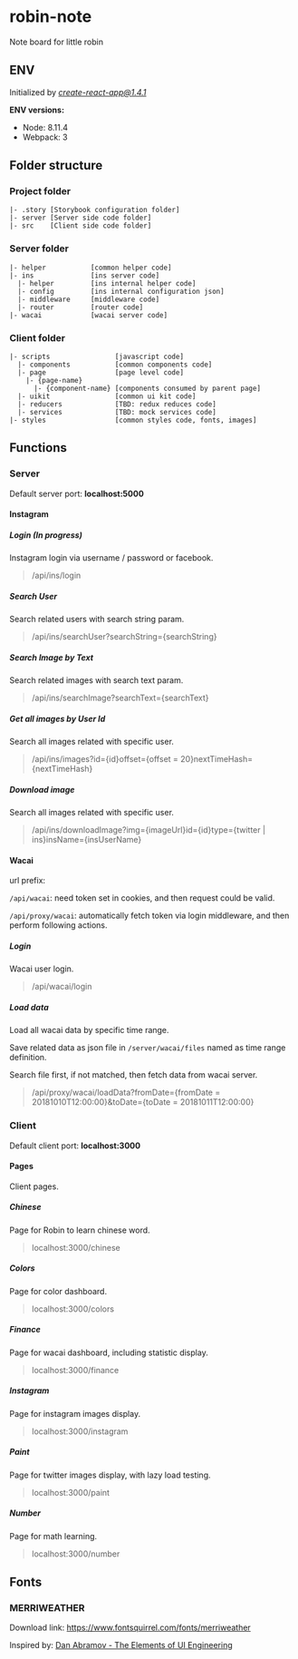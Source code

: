 # robin-note

Note board for little robin

## ENV

Initialized by *create-react-app@1.4.1*

__ENV versions:__

* Node: 8.11.4
* Webpack: 3

## Folder structure

### Project folder

```
|- .story [Storybook configuration folder]
|- server [Server side code folder]
|- src    [Client side code folder]
```

### Server folder

```
|- helper           [common helper code]
|- ins              [ins server code]
  |- helper         [ins internal helper code]
  |- config         [ins internal configuration json]
  |- middleware     [middleware code]
  |- router         [router code]
|- wacai            [wacai server code]
```

### Client folder

```
|- scripts                [javascript code]
  |- components           [common components code]
  |- page                 [page level code]
    |- {page-name}
      |- {component-name} [components consumed by parent page]
  |- uikit                [common ui kit code]
  |- reducers             [TBD: redux reduces code]
  |- services             [TBD: mock services code]
|- styles                 [common styles code, fonts, images]
```

## Functions

### Server

Default server port: __localhost:5000__

#### Instagram

##### Login (In progress)

Instagram login via username / password or facebook.

> /api/ins/login

##### Search User

Search related users with search string param.

> /api/ins/searchUser?searchString={searchString}

##### Search Image by Text

Search related images with search text param.

> /api/ins/searchImage?searchText={searchText}

##### Get all images by User Id

Search all images related with specific user.

> /api/ins/images?id={id}offset={offset = 20}nextTimeHash={nextTimeHash}

##### Download image

Search all images related with specific user.

> /api/ins/downloadImage?img={imageUrl}id={id}type={twitter | ins}insName={insUserName}

#### Wacai

url prefix:

`/api/wacai`: need token set in cookies, and then request could be valid.

`/api/proxy/wacai`: automatically fetch token via login middleware, and then perform following actions.

##### Login

Wacai user login.

> /api/wacai/login

##### Load data

Load all wacai data by specific time range.

Save related data as json file in `/server/wacai/files` named as time range definition.

Search file first, if not matched, then fetch data from wacai server.

> /api/proxy/wacai/loadData?fromDate={fromDate = 20181010T12:00:00}&toDate={toDate = 20181011T12:00:00}

### Client

Default client port: __localhost:3000__

#### Pages

Client pages.

##### Chinese

Page for Robin to learn chinese word.

> localhost:3000/chinese

##### Colors

Page for color dashboard.

> localhost:3000/colors

##### Finance

Page for wacai dashboard, including statistic display.

> localhost:3000/finance

##### Instagram

Page for instagram images display.

> localhost:3000/instagram

##### Paint

Page for twitter images display, with lazy load testing.

> localhost:3000/paint

##### Number

Page for math learning.

> localhost:3000/number

## Fonts

### MERRIWEATHER

Download link: https://www.fontsquirrel.com/fonts/merriweather

Inspired by: [Dan Abramov - The Elements of UI Engineering](http://pop.frontendweekly.co/TFDWyR?utm_campaign=Frontend%2BWeekly&utm_medium=email&utm_source=Frontend_Weekly_135)


